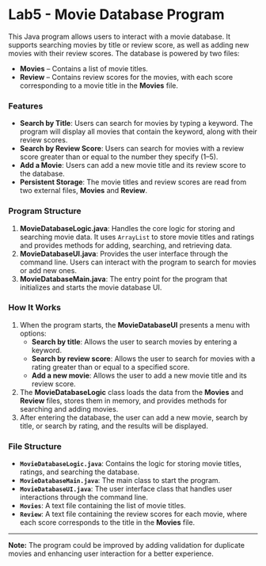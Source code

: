 # Lab5 - Movie Database Program

This Java program allows users to interact with a movie database. It supports searching movies by title or review score, as well as adding new movies with their review scores. The database is powered by two files:
- **Movies** – Contains a list of movie titles.
- **Review** – Contains review scores for the movies, with each score corresponding to a movie title in the **Movies** file.

### Features
- **Search by Title**: Users can search for movies by typing a keyword. The program will display all movies that contain the keyword, along with their review scores.
- **Search by Review Score**: Users can search for movies with a review score greater than or equal to the number they specify (1–5).
- **Add a Movie**: Users can add a new movie title and its review score to the database.
- **Persistent Storage**: The movie titles and review scores are read from two external files, **Movies** and **Review**.

### Program Structure
1. **MovieDatabaseLogic.java**: Handles the core logic for storing and searching movie data. It uses `ArrayList` to store movie titles and ratings and provides methods for adding, searching, and retrieving data.
2. **MovieDatabaseUI.java**: Provides the user interface through the command line. Users can interact with the program to search for movies or add new ones.
3. **MovieDatabaseMain.java**: The entry point for the program that initializes and starts the movie database UI.

### How It Works
1. When the program starts, the **MovieDatabaseUI** presents a menu with options:
   - **Search by title**: Allows the user to search movies by entering a keyword.
   - **Search by review score**: Allows the user to search for movies with a rating greater than or equal to a specified score.
   - **Add a new movie**: Allows the user to add a new movie title and its review score.
2. The **MovieDatabaseLogic** class loads the data from the **Movies** and **Review** files, stores them in memory, and provides methods for searching and adding movies.
3. After entering the database, the user can add a new movie, search by title, or search by rating, and the results will be displayed.

### File Structure
- **`MovieDatabaseLogic.java`**: Contains the logic for storing movie titles, ratings, and searching the database.
- **`MovieDatabaseMain.java`**: The main class to start the program.
- **`MovieDatabaseUI.java`**: The user interface class that handles user interactions through the command line.
- **`Movies`**: A text file containing the list of movie titles.
- **`Review`**: A text file containing the review scores for each movie, where each score corresponds to the title in the **Movies** file.

---
**Note:** The program could be improved by adding validation for duplicate movies and enhancing user interaction for a better experience.
